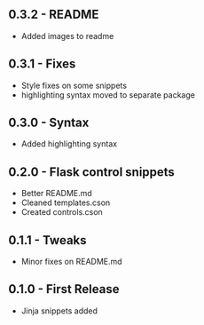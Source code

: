 ## 0.3.2 - README
* Added images to readme

## 0.3.1 - Fixes
* Style fixes on some snippets
* highlighting syntax moved to separate package

## 0.3.0 - Syntax
* Added highlighting syntax

## 0.2.0 - Flask control snippets
* Better README.md
* Cleaned templates.cson
* Created controls.cson

## 0.1.1 - Tweaks
* Minor fixes on README.md

## 0.1.0 - First Release
* Jinja snippets added
